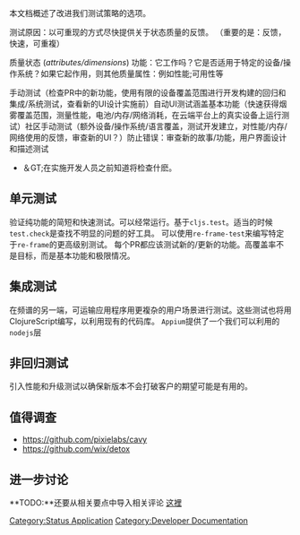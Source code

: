 本文档概述了改进我们测试策略的选项。

测试原因：以可重现的方式尽快提供关于状态质量的反馈。 （重要的是：反馈，快速，可重複）

质量状态 (*attributes/dimensions*)
功能：它工作吗？它是否适用于特定的设备/操作系统？如果它起作用，则其他质量属性：例如性能;可用性等

手动测试（检查PR中的新功能，使用有限的设备覆盖范围进行开发构建的回归和集成/系统测试，查看新的UI设计实施前）自动UI测试涵盖基本功能（快速获得烟雾覆盖范围，测量性能，电池/内存/网络消耗，在云端平台上的真实设备上运行测试）社区手动测试（额外设备/操作系统/语言覆盖，测试开发建立，对性能/内存/网络使用的反馈，审查新的UI？）防止错误：审查新的故事/功能，用户界面设计和描述测试
- ＆GT;在实施开发人员之前知道将检查什麽。

## 单元测试

验证纯功能的简短和快速测试。可以经常运行。基于`cljs.test`。适当的时候`test.check`是查找不明显的问题的好工具。
可以使用`re-frame-test`来编写特定于`re-frame`的更高级别测试。
每个PR都应该测试新的/更新的功能。高覆盖率不是目标，而是基本功能和极限情况。

## 集成测试

在频谱的另一端，可运输应用程序用更複杂的用户场景进行测试。这些测试也将用ClojureScript编写，以利用现有的代码库。
`Appium`提供了一个我们可以利用的`nodejs`层

## 非回归测试

引入性能和升级测试以确保新版本不会打破客户的期望可能是有用的。

## 值得调查

  - <https://github.com/pixielabs/cavy>
  - <https://github.com/wix/detox>

## 进一步讨论

**TODO:**还要从相关要点中导入相关评论
[这裡](https://gist.github.com/jeluard/4564c04f118b1cfa828ffe741811b0aa)

[Category:Status Application](Category:Status_Application "wikilink")
[Category:Developer
Documentation](Category:Developer_Documentation "wikilink")